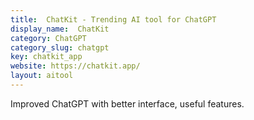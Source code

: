 ```yaml
---
title:  ChatKit - Trending AI tool for ChatGPT
display_name:  ChatKit
category: ChatGPT
category_slug: chatgpt
key: chatkit_app
website: https://chatkit.app/
layout: aitool
---
```


Improved ChatGPT with better interface, useful features.
